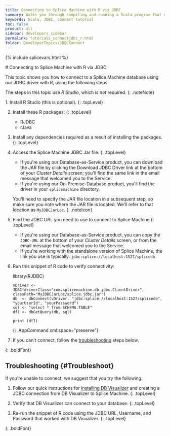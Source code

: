 ```yaml
---
title: Connecting to Splice Machine with R via JDBC
summary: Walks you through compiling and running a Scala program that connects to your Splice Machine database via our JDBC driver.
keywords: Scala, JDBC, connect tutorial
toc: false
product: all
sidebar: developers_sidebar
permalink: tutorials_connectjdbc_r.html
folder: DeveloperTopics/JDBCConnect
---
```

{% include splicevars.html %} <section>
<div class="TopicContent" data-swiftype-index="true" markdown="1">
# Connecting to Splice Machine with R via JDBC

This topic shows you how to connect to a Splice Machine database using our JDBC driver with R, using the following steps.

The steps in this topic use *R Studio*, which is _not_ required.
{: .noteNote}

<div class="opsStepsList" markdown="1">
1.  Install R Studio (this is optional).
    {: .topLevel}

2.  Install these R packages:
    {: .topLevel}

    * RJDBC
    * rJava

3.  Install any dependencies required as a result of installing the packages.
    {: .topLevel}

4.  Access the Splice Machine JDBC Jar file:
    {: .topLevel}

    * If you're using our Database-as-Service product, you can download the JAR file by clicking the <span class="ConsoleLink">Download JDBC Driver</span> link at the bottom of your *Cluster Details* screen; you'll find the same link in the email message that welcomed you to the Service.
    * If you're using our On-Premise-Database product, you'll find the driver in your `splicemachine` directory.

    You'll need to specify the JAR file location in a subsequent step, so make sure you note where the JAR file is located. We'll refer to that location as `MyJDBCJarLoc`.
    {: .noteIcon}

5.  Find the JDBC URL you need to use to connect to Splice Machine
    {: .topLevel}

    * If you're using our Database-as-Service product, you can copy the `JDBC-URL` at the bottom of your *Cluster Details* screen, or from the email message that welcomed you to the Service.
    * If you're working with the standalone version of Splice Machine, the link you use is typically: `jdbc:splice://localhost:1527/splicedb`

6.  Run this snippet of R code to verify connectivity:

    <div class="preWrapperWide" markdown="1">
        library(RJDBC)

        vDriver <- JDBC(driverClass="com.splicemachine.db.jdbc.ClientDriver",
        classPath="MyJDBCJarLoc/splice.jdbc.jar")
        db  <- dbConnect(vDriver, "jdbc:splice://localhost:1527/splicedb", "yourUserId", "yourPassword")
        sql <- "select * from SCHEMA.TABLE"
        df1 <- dbGetQuery(db, sql)

        print (df1)
    {: .AppCommand xml:space="preserve"}
    </div>

7.  If you can't connect, follow the [troubleshooting](#Troubleshoot) steps below.

</div>
{: .boldFont}

## Troubleshooting {#Troubleshoot}

If you're unable to connect, we suggest that you try the following:

<div class="opsStepsList" markdown="1">

1.  Follow our quick instructions for [installing DB Visualizer](tutorials_connect_dbvisualizer.html) and creating a JDBC connection from DB Visualizer to Splice Machine.
    {: .topLevel}

2.  Verify that DB Visualizer can connect to your database.
    {: .topLevel}

3.  Re-run the snippet of R code using the JDBC URL, Username, and Password that worked with DB Visualizer.
    {: .topLevel}

</div>
{: .boldFont}

</div>
</section>
